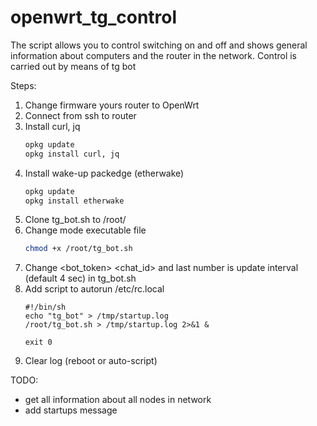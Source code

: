 # openwrt_tg_control

The script allows you to control switching on and off and shows general information about computers and the router in the network.
Сontrol is carried out by means of tg bot

Steps:
1. Change firmware yours router to OpenWrt
2. Connect from ssh to router
3. Install curl, jq
   ```bash
   opkg update
   opkg install curl, jq
   ```
5. Install wake-up packedge (etherwake)
   ```bash
   opkg update
   opkg install etherwake
   ```
6. Clone tg_bot.sh to /root/ 
7. Change mode executable file
   ```bash
   chmod +x /root/tg_bot.sh
   ```
8. Change <bot_token> <chat_id> and last number is update interval (default 4 sec) in tg_bot.sh
9. Add script to autorun /etc/rc.local
   ```
   #!/bin/sh
   echo "tg_bot" > /tmp/startup.log
   /root/tg_bot.sh > /tmp/startup.log 2>&1 &

   exit 0
   ```
10. Сlear log (reboot or auto-script)

TODO: 
   - get all information about all nodes in network
   - add startups message
